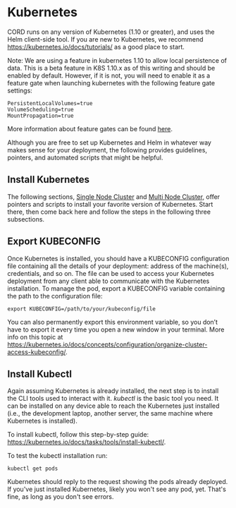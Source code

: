 # Kubernetes

CORD runs on any version of Kubernetes (1.10 or greater), and uses the
Helm client-side tool. If you are new to Kubernetes, we recommend
<https://kubernetes.io/docs/tutorials/> as a good place to start.

Note: We are using a feature in kubernetes 1.10 to allow local persistence of data.
This is a beta feature in K8S 1.10.x as of this writing and should be enabled by default.
However, if it is not, you will need to enable it as a feature gate when
launching kubernetes with the following feature gate settings:

```shell
PersistentLocalVolumes=true
VolumeScheduling=true
MountPropagation=true
```

More information about feature gates can be found [here](https://github.com/kubernetes-incubator/external-storage/tree/local-volume-provisioner-v2.0.0/local-volume#enabling-the-alpha-feature-gates).

Although you are free to set up Kubernetes and Helm in whatever way makes
sense for your deployment, the following provides guidelines, pointers, and
automated scripts that might be helpful.

## Install Kubernetes

The following sections, [Single Node Cluster](k8s-single-node.md) and [Multi Node Cluster](k8s-multi-node.md), offer pointers and scripts to install your favorite
version of Kubernetes. Start there, then come back here and follow the
steps in the following three subsections.

## Export KUBECONFIG

Once Kubernetes is installed, you should have a KUBECONFIG configuration file containing all the details of your deployment: address of the machine(s),
credentials, and so on. The file can be used to access your Kubernetes deployment
from any client able to communicate with the Kubernetes installation. To manage
the pod, export a KUBECONFIG variable containing the path to the configuration
file:

```shell
export KUBECONFIG=/path/to/your/kubeconfig/file
```

You can also permanently export this environment variable, so you don’t have to
export it every time you open a new window in your terminal. More info on this
topic at
<https://kubernetes.io/docs/concepts/configuration/organize-cluster-access-kubeconfig/>.

## Install Kubectl

Again assuming Kubernetes is already installed, the next step is to
install the CLI tools used to interact with it. *kubectl* is the basic tool
you need. It can be installed on any device able to reach the Kubernetes
just installed (i.e., the development laptop, another server, the same machine
where Kubernetes is installed).

To install kubectl, follow this step-by-step guide: <https://kubernetes.io/docs/tasks/tools/install-kubectl/>.

To test the kubectl installation run:

```shell
kubectl get pods
```

Kubernetes should reply to the request showing the pods already deployed.
If you've just installed Kubernetes, likely you won't see any pod, yet.
That's fine, as long as you don't see errors.

